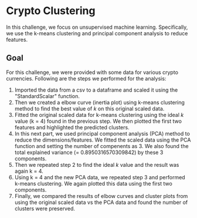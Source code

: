 # Crypto Clustering

In this challenge, we focus on unsupervised machine learning. Specifically, we use the k-means clustering and principal component analysis to reduce features.

## Goal

For this challenge, we were provided with some data for various crypto currencies. Following are the steps we performed for the analysis:
1. Imported the data from a csv to a dataframe and scaled it using the "StandardScalar" function.
2. Then we created a elbow curve (inertia plot) using k-means clustering method to find the best value of *k* on this original scaled data.
3. Fitted the original scaled data for k-means clustering using the ideal *k* value (k = 4) found in the previous step. We then plotted the first two features and highlighted the predicted clusters.
4. In this next part, we used principal component analysis (PCA) method to reduce the dimensions/features. We fitted the scaled data using the PCA function and setting the number of compenents as 3. We also found the total explained variance (= 0.8950316570309842) by these 3 components.
5. Then we repeated step 2 to find the ideal *k* value and the result was again k = 4.
6. Using k = 4 and the new PCA data, we repeated step 3 and performed k-means clustering. We again plotted this data using the first two components.
7. Finally, we compared the results of elbow curves and cluster plots from using the original scaled data vs the PCA data and found the number of clusters were preserved.
